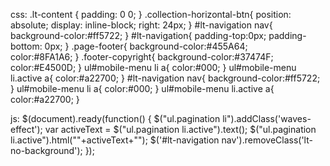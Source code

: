 css:
.lt-content {
  padding: 0 0;
}
.collection-horizontal-btn{
    position: absolute; display: inline-block; right: 24px;
}
#lt-navigation nav{
    background-color:#ff5722;
}
#lt-navigation{
  padding-top:0px;
  padding-bottom: 0px;
}
.page-footer{
    background-color:#455A64;  
    color:#8FA1A6;
}
.footer-copyright{
    background-color:#37474F; 
    color:#E4500D;
    }
ul#mobile-menu  li a{
    color:#000;
    }
ul#mobile-menu  li.active a{
    color:#a22700;
    }
#lt-navigation nav{
    background-color:#ff5722;
}
ul#mobile-menu  li a{
    color:#000;
    }
ul#mobile-menu  li.active a{
    color:#a22700;
    }

js:
$(document).ready(function() {
        $("ul.pagination li").addClass('waves-effect');
var activeText = $("ul.pagination li.active").text();
$("ul.pagination li.active").html("<a>"+activeText+"</a>");
$('#lt-navigation nav').removeClass('lt-no-background');
    });
